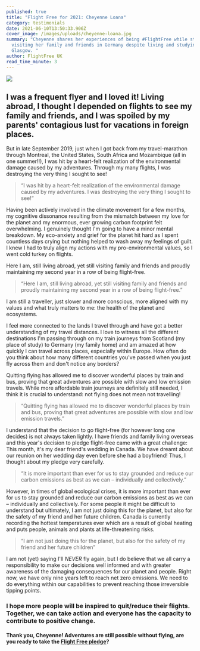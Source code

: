 ```yaml
---
published: true
title: "Flight Free for 2021: Cheyenne Loana"
category: testimonials
date: 2021-06-10T13:50:33.906Z
cover_image: /images/uploads/cheyenne-loana.jpg
summary: "Cheyenne shares her experiences of being #FlightFree while still
  visiting her family and friends in Germany despite living and studying in
  Glasgow. "
author: FlightFree UK
read_time_minute: 3
---
```

![](/images/uploads/cheyenne-loana-quote.jpg)

## I was a frequent flyer and I loved it! Living abroad, I thought I depended on flights to see my family and friends, and I was spoiled by my parents' contagious lust for vacations in foreign places.

But in late September 2019, just when I got back from my travel-marathon through Montreal, the United States, South Africa and Mozambique (all in one summer!!), I was hit by a heart-felt realization of the environmental damage caused by my adventures. Through my many flights, I was destroying the very thing I sought to see! 

> “I was hit by a heart-felt realization of the environmental damage caused by my adventures. I was destroying the very thing I sought to see!“

Having been actively involved in the climate movement for a few months, my cognitive dissonance resulting from the mismatch between my love for the planet and my enormous, ever growing carbon footprint felt overwhelming. I genuinely thought I'm going to have a minor mental breakdown. My eco-anxiety and grief for the planet hit hard as I spent countless days crying but nothing helped to wash away my feelings of guilt. I knew I had to truly align my actions with my pro-environmental values, so I went cold turkey on flights.

Here I am, still living abroad, yet still visiting family and friends and proudly maintaining my second year in a row of being flight-free. 

> “Here I am, still living abroad, yet still visiting family and friends and proudly maintaining my second year in a row of being flight-free.”

I am still a traveller, just slower and more conscious, more aligned with my values and what truly matters to me: the health of the planet and ecosystems. 

I feel more connected to the lands I travel through and have got a better understanding of my travel distances. I love to witness all the different destinations I'm passing through on my train journeys from Scotland (my place of study) to Germany (my family home) and am amazed at how quickly I can travel across places, especially within Europe. How often do you think about how many different countries you've passed when you just fly across them and don't notice any borders? 

Quitting flying has allowed me to discover wonderful places by train and bus, proving that great adventures are possible with slow and low emission travels. While more affordable train journeys are definitely still needed, I think it is crucial to understand: not flying does not mean not travelling! 

> “Quitting flying has allowed me to discover wonderful places by train and bus, proving that great adventures are possible with slow and low emission travels.”

I understand that the decision to go flight-free (for however long one decides) is not always taken lightly. I have friends and family living overseas and this year's decision to pledge flight-free came with a great challenge:
This month, it's my dear friend's wedding in Canada. We have dreamt about our reunion on her wedding day even before she had a boyfriend! Thus, I thought about my pledge very carefully.

> “It is more important than ever for us to stay grounded and reduce our carbon emissions as best as we can – individually and collectively.”

However, in times of global ecological crises, it is more important than ever for us to stay grounded and reduce our carbon emissions as best as we can – individually and collectively. For some people it might be difficult to understand but ultimately, I am not just doing this for the planet, but also for the safety of my friend and her future children. Canada is currently recording the hottest temperatures ever which are a result of global heating and puts people, animals and plants at life-threatening risks. 

> “I am not just doing this for the planet, but also for the safety of my friend and her future children”

I am not (yet) saying I'll *NEVER* fly again, but I do believe that we all carry a responsibility to make our decisions well informed and with greater awareness of the damaging consequences for our planet and people. Right now, we have only nine years left to reach net zero emissions. We need to do everything within our capabilities to prevent reaching those irreversible tipping points. 

### I hope more people will be inspired to quit/reduce their flights. Together, we can take action and everyone has the capacity to contribute to positive change.

#### Thank you, Cheyenne! Adventures are still possible without flying, are you ready to take the [Flight Free pledge](/take_action/)?